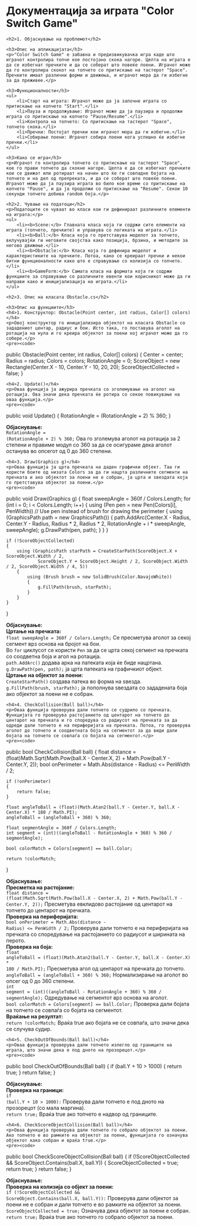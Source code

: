 <body>
    <h1>Документација за играта "Color Switch Game"</h1>

    <h2>1. Објаснување на проблемот</h2>

    <h3>Опис на апликацијата</h3>
    <p>"Color Switch Game" е забавна и предизвикувачка игра каде што играчот контролира топче кое постојано скока нагоре. Целта на играта е да се избегнат пречките и да се соберат што повеќе поени. Играчот може да го контролира скокот на топчето со притискање на тастерот "Space". Пречките имаат различни форми и движења, и играчот мора да ги избегне за да преживее.</p>

    <h3>Функционалности</h3>
    <ul>
        <li>Старт на играта: Играчот може да ја започне играта со притискање на копчето "Start".</li>
        <li>Пауза и продолжување: Играчот може да ја паузира и продолжи играта со притискање на копчето "Pause/Resume".</li>
        <li>Контрола на топчето: Со притискање на тастерот "Space", топчето скока.</li>
        <li>Пречки: Постојат пречки кои играчот мора да ги избегне.</li>
        <li>Собирање поени: Играчот собира поени кога успешно ќе избегне пречки.</li>
    </ul>

    <h3>Како се игра</h3>
    <p>Играчот го контролира топчето со притискање на тастерот "Space", кое го прави топчето да скокне нагоре. Целта е да се избегнат пречките кои се движат или ротираат на начин што ќе ги совпадне бојата на топчето и на дел од препреката, и да се соберат што повеќе поени. Играчот може да ја паузира играта во било кое време со притискање на копчето "Pause", и да ја продолжи со притискање на "Resume". Секои 10 секунди топчето добива random боја.</p>

    <h2>2. Чување на податоци</h2>
    <p>Податоците се чуваат во класи кои ги дефинираат различните елементи на играта:</p>
    <ul>
        <li><b>Scene:</b> Главната класа која ги содржи сите елементи на играта (топчето, пречките) и управува со логиката на играта.</li>
        <li><b>Ball:</b> Класа која го претставува моделот за топчето, вклучувајќи ги неговите својства како позиција, брзина, и методите за негово движење.</li>
        <li><b>Obstacle:</b> Класа која го дефинира моделот и карактеристиките на пречките. Потоа, како се креираат пречки и некои битни функционалности како што е справување со колизија со топчето.</li>
        <li><b>GameForm:</b> Самата класа на формата која ги содржи функциите за справување со различните евенти кои корисникот може да ги направи како и иницијализација на играта.</li>
    </ul>

    <h2>3. Опис на класата Obstacle.cs</h2>

    <h3>Опис на функциите</h3>
    <h4>1. Конструктор: Obstacle(Point center, int radius, Color[] colors)</h4>
    <p>Овој конструктор го иницијализира објектот на класата Obstacle со зададениот центар, радиус и бои. Исто така, го поставува аголот на ротација на нула и го креира објектот за поени кој играчот може да го собере.</p>
    <pre><code>
public Obstacle(Point center, int radius, Color[] colors)
{
    Center = center;
    Radius = radius;
    Colors = colors;
    RotationAngle = 0;
    ScoreObject = new Rectangle(Center.X - 10, Center.Y - 10, 20, 20);
    ScoreObjectCollected = false;
}
    </code></pre>

    <h4>2. Update()</h4>
    <p>Оваа функција ја ажурира пречката со зголемување на аголот на ротација. Ова значи дека пречката ќе ротира со секое повикување на оваа функција.</p>
    <pre><code>
public void Update()
{
    RotationAngle = (RotationAngle + 2) % 360; 
}
    </code></pre>
    <p><b>Објаснување:</b><br>
    <code>RotationAngle = (RotationAngle + 2) % 360;</code> Ова го зголемува аголот на ротација за 2 степени и правиме модул со 360 за да се осигураме дека аголот останува во опсегот од 0 до 360 степени.</p>

    <h4>3. Draw(Graphics g)</h4>
    <p>Оваа функција ја црта пречката на даден графички објект. Таа ги користи боите од низата Colors за да ги нацрта различните сегменти на пречката и ако објектот за поени не е собран, ја црта и ѕвездата која го претставува објектот за поени.</p>
    <pre><code>
public void Draw(Graphics g)
{
    float sweepAngle = 360f / Colors.Length;
    for (int i = 0; i < Colors.Length; i++)
    {
        using (Pen pen = new Pen(Colors[i], PenWidth)) // Use pen instead of brush for drawing the perimeter
        {
            using (GraphicsPath path = new GraphicsPath())
            {
                path.AddArc(Center.X - Radius, Center.Y - Radius, Radius * 2, Radius * 2, RotationAngle + i * sweepAngle, sweepAngle);
                g.DrawPath(pen, path);
            }
        }
    }

    if (!ScoreObjectCollected)
    {
        using (GraphicsPath starPath = CreateStarPath(ScoreObject.X + ScoreObject.Width / 2,   
                ScoreObject.Y + ScoreObject.Height / 2, ScoreObject.Width / 2, ScoreObject.Width / 4, 5))
        {
            using (Brush brush = new SolidBrush(Color.NavajoWhite))
            {
                g.FillPath(brush, starPath);
            }
        }
    }
}
    </code></pre>
    <p><b>Објаснување:</b><br>
    <b>Цртање на пречката:</b><br>
    <code>float sweepAngle = 360f / Colors.Length;</code> Се пресметува аголот за секој сегмент врз основа на бројот на бои.<br>
    Во <code>for</code> циклусот се користи <code>Pen</code> за да се црта секој сегмент на пречката со соодветна боја и агол на ротација.<br>
    <code>path.AddArc()</code> додава арка на патеката која ќе биде нацртана.<br>
    <code>g.DrawPath(pen, path);</code> ја црта патеката на графичкиот објект.<br>
    <b>Цртање на објектот за поени:</b><br>
    <code>CreateStarPath()</code> создава патека во форма на ѕвезда.<br>
    <code>g.FillPath(brush, starPath);</code> ја пополнува ѕвездата со зададената боја ако објектот за поени не е собран.</p>

    <h4>4. CheckCollision(Ball ball)</h4>
    <p>Оваа функција проверува дали топчето се судрило со пречката. Функцијата го проверува растојанието од центарот на топчето до центарот на пречката и го споредува со радиусот на пречката за да одреди дали топчето е на периферијата на пречката. Потоа, го проверува аголот до топчето и соодветната боја на сегментот за да види дали бојата на топчето се совпаѓа со бојата на сегментот.</p>
    <pre><code>
public bool CheckCollision(Ball ball)
{
    float distance = (float)Math.Sqrt(Math.Pow(ball.X - Center.X, 2) + Math.Pow(ball.Y - Center.Y, 2));
    bool onPerimeter = Math.Abs(distance - Radius) <= PenWidth / 2;

    if (!onPerimeter)
    {
        return false;
    }

    float angleToBall = (float)(Math.Atan2(ball.Y - Center.Y, ball.X - Center.X) * 180 / Math.PI);
    angleToBall = (angleToBall + 360) % 360;

    float segmentAngle = 360f / Colors.Length;
    int segment = (int)((angleToBall - RotationAngle + 360) % 360 / segmentAngle);

    bool colorMatch = Colors[segment] == ball.Color;

    return !colorMatch;
}
    </code></pre>
    <p><b>Објаснување:</b><br>
    <b>Пресметка на растојание:</b><br>
    <code>float distance = (float)Math.Sqrt(Math.Pow(ball.X - Center.X, 2) + Math.Pow(ball.Y - Center.Y, 2));</code> Пресметува евклидово растојание од центарот на топчето до центарот на пречката.<br>
    <b>Проверка на периферијата:</b><br>
    <code>bool onPerimeter = Math.Abs(distance - Radius) <= PenWidth / 2;</code> Проверува дали топчето е на периферијата на пречката со споредување на растојанието со радиусот и ширината на перото.<br>
    <b>Проверка на боја:</b><br>
    <code>float angleToBall = (float)(Math.Atan2(ball.Y - Center.Y, ball.X - Center.X) * 180 / Math.PI);</code> Пресметува агол од центарот на пречката до топчето.<br>
    <code>angleToBall = (angleToBall + 360) % 360;</code> Нормализирање на аголот во опсег од 0 до 360 степени.<br>
    <code>int segment = (int)((angleToBall - RotationAngle + 360) % 360 / segmentAngle);</code> Одредување на сегментот врз основа на аголот.<br>
    <code>bool colorMatch = Colors[segment] == ball.Color;</code> Проверка дали бојата на топчето се совпаѓа со бојата на сегментот.<br>
    <b>Враќање на резултат:</b><br>
    <code>return !colorMatch;</code> Враќа true ако бојата не се совпаѓа, што значи дека се случува судир.</p>

    <h4>5. CheckOutOfBounds(Ball ball)</h4>
    <p>Оваа функција проверува дали топчето излегло од границите на играта, што значи дека е под дното на прозорецот.</p>
    <pre><code>
public bool CheckOutOfBounds(Ball ball)
{
    if (ball.Y + 10 > 1000)
    {
        return true;
    }
    return false;
}
    </code></pre>
    <p><b>Објаснување:</b><br>
    <b>Проверка на граници:</b><br>
    <code>if (ball.Y + 10 > 1000):</code> Проверува дали топчето е под дното на прозорецот (со мала маргина).<br>
    <code>return true;</code> Враќа true ако топчето е надвор од границите.</p>

    <h4>6. CheckScoreObjectCollision(Ball ball)</h4>
    <p>Оваа функција проверува дали топчето го собрало објектот за поени. Ако топчето е во рамките на објектот за поени, функцијата го означува објектот како собран и враќа true.</p>
    <pre><code>
public bool CheckScoreObjectCollision(Ball ball)
{
    if (!ScoreObjectCollected && ScoreObject.Contains(ball.X, ball.Y))
    {
        ScoreObjectCollected = true;
        return true;
    }
    return false;
}
    </code></pre>
    <p><b>Објаснување:</b><br>
    <b>Проверка на колизија со објект за поени:</b><br>
    <code>if (!ScoreObjectCollected && ScoreObject.Contains(ball.X, ball.Y)):</code> Проверува дали објектот за поени не е собран и дали топчето е во рамките на објектот за поени.<br>
    <code>ScoreObjectCollected = true;</code> Означува дека објектот за поени е собран.<br>
    <code>return true;</code> Враќа true ако топчето го собрало објектот за поени.</p>

</body>
</html>
